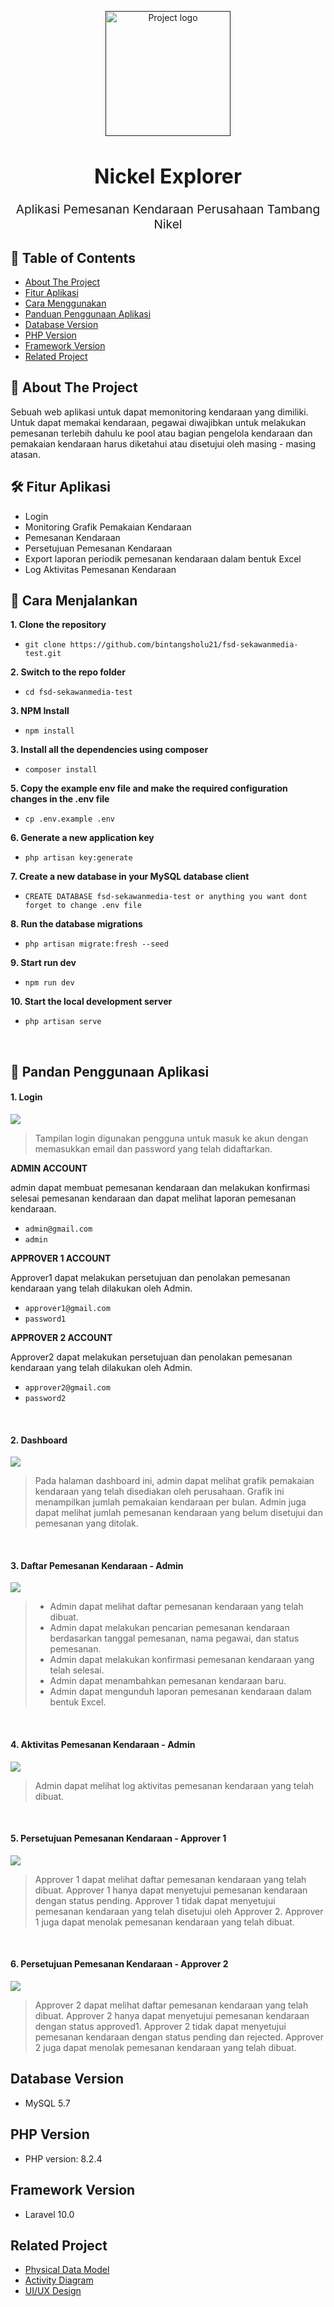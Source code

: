 <p align="center">
    <a href="" rel="noopener">
        <img width=200px height=200px src="public/template/img/atom-solid.svg" alt="Project logo"></a>
</p>

<h1 align="center" style="font-size:2rem;">Nickel Explorer</h1>

<p align="center" style="font-size:1.2rem;"> Aplikasi Pemesanan Kendaraan Perusahaan Tambang Nikel
    <br> 
</p>

## 📝 Table of Contents
- [About The Project](#about)
- [Fitur Aplikasi](#fitur)
- [Cara Menggunakan](#usage)
- [Panduan Penggunaan Aplikasi](#panduan)
- [Database Version](#database-version)
- [PHP Version](#php-version)
- [Framework Version](#framework-version)
- [Related Project](#related-project)

## 🧐 About The Project<a name = "about"></a>
Sebuah web aplikasi untuk dapat memonitoring kendaraan yang dimiliki. Untuk dapat memakai kendaraan, pegawai diwajibkan untuk melakukan pemesanan terlebih dahulu ke pool atau bagian pengelola kendaraan dan pemakaian kendaraan harus diketahui atau disetujui oleh masing - masing atasan.

## 🛠 **Fitur Aplikasi** <a name = "fitur"></a>
* Login
* Monitoring Grafik Pemakaian Kendaraan
* Pemesanan Kendaraan
* Persetujuan Pemesanan Kendaraan
* Export laporan periodik pemesanan kendaraan dalam bentuk Excel
* Log Aktivitas Pemesanan Kendaraan

## 🎈 Cara Menjalankan <a name="usage"></a>

**1. Clone the repository**
* ```git clone https://github.com/bintangsholu21/fsd-sekawanmedia-test.git```


**2. Switch to the repo folder**
* ```cd fsd-sekawanmedia-test```

**3. NPM Install**
* ```npm install```

**3. Install all the dependencies using composer**
* ```composer install```


**5. Copy the example env file and make the required configuration changes in the .env file**
* ```cp .env.example .env```


**6. Generate a new application key**

* ``php artisan key:generate``

**7. Create a new database in your MySQL database client**
* ```CREATE DATABASE fsd-sekawanmedia-test or anything you want dont forget to change .env file```


**8. Run the database migrations**
* ```php artisan migrate:fresh --seed```


**9. Start run dev**
* ```npm run dev```


**10. Start the local development server**
* ```php artisan serve```


<br>

## 📸 **Pandan Penggunaan Aplikasi** <a name = "panduan"></a>

#### 1. Login

<img src='public/assets/login.png' style="max-width:400px"></img>


> Tampilan login digunakan pengguna untuk masuk ke akun dengan memasukkan email dan password yang telah didaftarkan.



**ADMIN ACCOUNT**

admin dapat membuat pemesanan kendaraan dan melakukan konfirmasi selesai pemesanan kendaraan dan dapat melihat laporan pemesanan kendaraan.

* ```admin@gmail.com```
* ```admin```


**APPROVER 1 ACCOUNT**

Approver1 dapat melakukan persetujuan dan penolakan pemesanan kendaraan yang telah dilakukan oleh Admin.
* ```approver1@gmail.com```
* ```password1```


**APPROVER 2 ACCOUNT**

Approver2 dapat melakukan persetujuan dan penolakan pemesanan kendaraan yang telah dilakukan oleh Admin.
* ```approver2@gmail.com```
* ```password2```

<br>


#### 2. Dashboard
  
<img src='public/assets/dashboard.png' style="max-width:400px"></img>

> Pada halaman dashboard ini, admin dapat melihat grafik pemakaian kendaraan yang telah disediakan oleh perusahaan. Grafik ini menampilkan jumlah pemakaian kendaraan per bulan. Admin juga dapat melihat jumlah pemesanan kendaraan yang belum disetujui dan pemesanan yang ditolak.
 <br>



#### 3. Daftar Pemesanan Kendaraan - Admin

<img src='public/assets/pemesanan-admin.png' style="max-width:400px"></img>

> * Admin dapat melihat daftar pemesanan kendaraan yang telah dibuat. 
> * Admin dapat melakukan pencarian pemesanan kendaraan berdasarkan tanggal pemesanan, nama pegawai, dan status pemesanan.
> * Admin dapat melakukan konfirmasi pemesanan kendaraan yang telah selesai.
> * Admin dapat menambahkan pemesanan kendaraan baru.
> * Admin dapat mengunduh laporan pemesanan kendaraan dalam bentuk Excel.

<br>



#### 4. Aktivitas Pemesanan Kendaraan - Admin

<img src='public/assets/aktifitas-pemesanan.png' style="max-width:400px"></img>

> Admin dapat melihat log aktivitas pemesanan kendaraan yang telah dibuat. 

<br>

#### 5. Persetujuan Pemesanan Kendaraan - Approver 1

<img src='public/assets/pemesanan-approver1.png' style="max-width:400px"></img>

> Approver 1 dapat melihat daftar pemesanan kendaraan yang telah dibuat. Approver 1 hanya dapat menyetujui pemesanan kendaraan dengan status pending. Approver 1 tidak dapat menyetujui pemesanan kendaraan yang telah disetujui oleh Approver 2. Approver 1 juga dapat menolak pemesanan kendaraan yang telah dibuat.

<br>

#### 6. Persetujuan Pemesanan Kendaraan - Approver 2

<img src='public/assets/pemesanan-approver2.png' style="max-width:400px"></img>

> Approver 2 dapat melihat daftar pemesanan kendaraan yang telah dibuat. Approver 2 hanya dapat menyetujui pemesanan kendaraan dengan status approved1. Approver 2 tidak dapat menyetujui pemesanan kendaraan dengan status pending dan rejected. Approver 2 juga dapat menolak pemesanan kendaraan yang telah dibuat.


## Database Version <a name="database-version"></a>

* MySQL 5.7

## PHP Version <a name="php-version"></a>

* PHP version: 8.2.4

## Framework Version <a name="framework-version"></a>

* Laravel 10.0



## Related Project <a name="related-project"></a>

* [Physical Data Model](public/physical-data-model/pdm.md)
* [Activity Diagram](public/activity-diagram/activity-diagram.md)
* [UI/UX Design](public/ui-ux-design/ui-ux-design.md)

